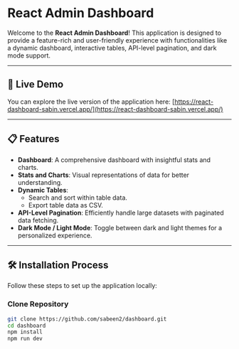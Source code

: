 # React Admin Dashboard

Welcome to the **React Admin Dashboard**! This application is designed to provide a feature-rich and user-friendly experience with functionalities like a dynamic dashboard, interactive tables, API-level pagination, and dark mode support.

---

## 🚀 Live Demo

You can explore the live version of the application here: [https://react-dashboard-sabin.vercel.app/](https://react-dashboard-sabin.vercel.app/)

---

## 📋 Features

- **Dashboard**: A comprehensive dashboard with insightful stats and charts.
- **Stats and Charts**: Visual representations of data for better understanding.
- **Dynamic Tables**:
  - Search and sort within table data.
  - Export table data as CSV.
- **API-Level Pagination**: Efficiently handle large datasets with paginated data fetching.
- **Dark Mode / Light Mode**: Toggle between dark and light themes for a personalized experience.

---

## 🛠️ Installation Process

Follow these steps to set up the application locally:

### Clone Repository

```bash
git clone https://github.com/sabeen2/dashboard.git
cd dashboard
npm install
npm run dev
```
